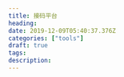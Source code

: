 ```yaml
---
title: 接码平台 
heading: 
date: 2019-12-09T05:40:37.376Z
categories: ["tools"]
draft: true
tags: 
description: 
---
```



